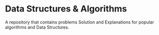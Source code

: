 # Data Structures & Algorithms

A repository that contains problems Solution and Explanations for popular algorithms and Data Structures.
